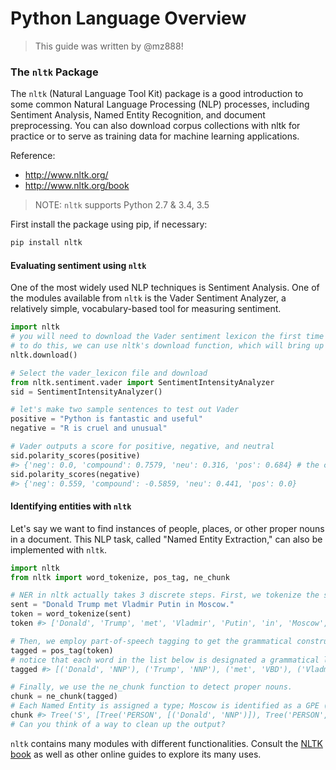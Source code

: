 # Python Language Overview

> This guide was written by @mz888!

### The `nltk` Package

The `nltk` (Natural Language Tool Kit) package is a good introduction to some common Natural Language Processing (NLP) processes, including Sentiment Analysis, Named Entity Recognition, and document preprocessing. You can also download corpus collections with nltk for practice or to serve as training data for machine learning applications.

Reference:

  + http://www.nltk.org/
  + http://www.nltk.org/book

> NOTE: `nltk` supports Python 2.7 & 3.4, 3.5

First install the package using pip, if necessary:

```` sh
pip install nltk
````

#### Evaluating sentiment using `nltk`

One of the most widely used NLP techniques is Sentiment Analysis. One of the modules available from `nltk` is the Vader Sentiment Analyzer, a relatively simple, vocabulary-based tool for measuring sentiment.

```python
import nltk
# you will need to download the Vader sentiment lexicon the first time you use it.
# to do this, we can use nltk's download function, which will bring up a GUI.
nltk.download()

# Select the vader_lexicon file and download
from nltk.sentiment.vader import SentimentIntensityAnalyzer
sid = SentimentIntensityAnalyzer()

# let's make two sample sentences to test out Vader
positive = "Python is fantastic and useful"
negative = "R is cruel and unusual"

# Vader outputs a score for positive, negative, and neutral
sid.polarity_scores(positive)
#> {'neg': 0.0, 'compound': 0.7579, 'neu': 0.316, 'pos': 0.684} # the compound score is the overall score of the text
sid.polarity_scores(negative)
#> {'neg': 0.559, 'compound': -0.5859, 'neu': 0.441, 'pos': 0.0}
```

#### Identifying entities with `nltk`

Let's say we want to find instances of people, places, or other proper nouns in a document. This NLP task, called "Named Entity Extraction," can also be implemented with `nltk`.

```python
import nltk
from nltk import word_tokenize, pos_tag, ne_chunk

# NER in nltk actually takes 3 discrete steps. First, we tokenize the sentence by splitting it up into words.
sent = "Donald Trump met Vladmir Putin in Moscow."
token = word_tokenize(sent)
token #> ['Donald', 'Trump', 'met', 'Vladmir', 'Putin', 'in', 'Moscow', '.']

# Then, we employ part-of-speech tagging to get the grammatical construct of the sentence
tagged = pos_tag(token)
# notice that each word in the list below is designated a grammatical label: NNP, for example, is a proper noun
tagged #> [('Donald', 'NNP'), ('Trump', 'NNP'), ('met', 'VBD'), ('Vladmir', 'NNP'), ('Putin', 'NNP'), ('in', 'IN'), ('Moscow', 'NNP'), ('.', '.')]

# Finally, we use the ne_chunk function to detect proper nouns.
chunk = ne_chunk(tagged)
# Each Named Entity is assigned a type; Moscow is identified as a GPE (geopolitical entity)
chunk #> Tree('S', [Tree('PERSON', [('Donald', 'NNP')]), Tree('PERSON', [('Trump', 'NNP')]), ('met', 'VBD'), Tree('PERSON', [('Vladmir', 'NNP'), ('Putin', 'NNP')]), ('in', 'IN'), Tree('GPE', [('Moscow', 'NNP')]), ('.', '.')])
# Can you think of a way to clean up the output?
```

`nltk` contains many modules with different functionalities. Consult the [NLTK book](http://www.nltk.org/book) as well as other online guides to explore its many uses.
